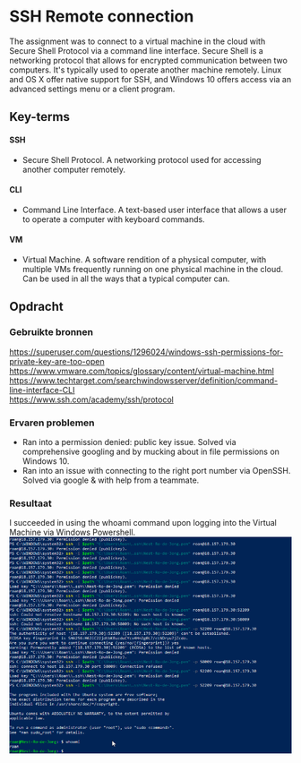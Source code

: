 # SSH Remote connection
The assignment was to connect to a virtual machine in the cloud with Secure Shell Protocol via a command line interface. Secure Shell is a networking protocol that allows for encrypted communication between two computers. It's typically used to operate another machine remotely. Linux and OS X offer native support for SSH, and Windows 10 offers access via an advanced settings menu or a client program.

## Key-terms
#### SSH
* Secure Shell Protocol. A networking protocol used for accessing another computer remotely.
#### CLI
* Command Line Interface. A text-based user interface that allows a user to operate a computer with keyboard commands.
#### VM
* Virtual Machine. A software rendition of a physical computer, with multiple VMs frequently running on one physical machine in the cloud. Can be used in all the ways that a typical computer can.

## Opdracht
### Gebruikte bronnen
https://superuser.com/questions/1296024/windows-ssh-permissions-for-private-key-are-too-open  
https://www.vmware.com/topics/glossary/content/virtual-machine.html  
https://www.techtarget.com/searchwindowsserver/definition/command-line-interface-CLI  
https://www.ssh.com/academy/ssh/protocol

### Ervaren problemen
* Ran into a permission denied: public key issue. Solved via comprehensive googling and by mucking about in file permissions on Windows 10.
* Ran into an issue with connecting to the right port number via OpenSSH. Solved via google & with help from a teammate.

### Resultaat
I succeeded in using the whoami command upon logging into the Virtual Machine via Windows Powershell. ![Screenshot of Windows Powershell showing I've logged in.](../../00_includes/LNX-01_screenshot.png)
